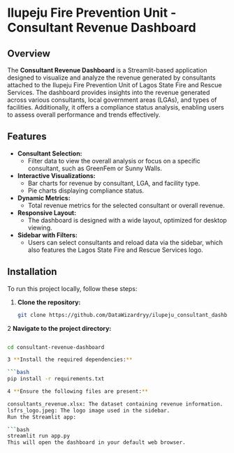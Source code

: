 # Ilupeju Fire Prevention Unit - Consultant Revenue Dashboard

## Overview

The **Consultant Revenue Dashboard** is a Streamlit-based application designed to visualize and analyze the 
revenue generated by consultants attached to the Ilupeju Fire Prevention Unit of Lagos State Fire and Rescue 
Services. The dashboard provides insights into the revenue generated across various consultants, local government 
areas (LGAs), and types of facilities. Additionally, it offers a compliance status analysis, enabling users to assess 
overall performance and trends effectively.

## Features

- **Consultant Selection:**
  - Filter data to view the overall analysis or focus on a specific consultant, such as GreenFem or Sunny Walls.
- **Interactive Visualizations:**
  - Bar charts for revenue by consultant, LGA, and facility type.
  - Pie charts displaying compliance status.
- **Dynamic Metrics:**
  - Total revenue metrics for the selected consultant or overall revenue.
- **Responsive Layout:**
  - The dashboard is designed with a wide layout, optimized for desktop viewing.
- **Sidebar with Filters:**
  - Users can select consultants and reload data via the sidebar, which also features the Lagos State Fire and Rescue Services logo.

## Installation

To run this project locally, follow these steps:

1. **Clone the repository:**

   ```bash
   git clone https://github.com/DataWizardryy/ilupeju_consultant_dashboard.git

2 **Navigate to the project directory:**

```bash

cd consultant-revenue-dashboard

3 **Install the required dependencies:**

```bash
pip install -r requirements.txt

4 **Ensure the following files are present:**

consultants_revenue.xlsx: The dataset containing revenue information.
lsfrs_logo.jpeg: The logo image used in the sidebar.
Run the Streamlit app:

```bash
streamlit run app.py
This will open the dashboard in your default web browser.
